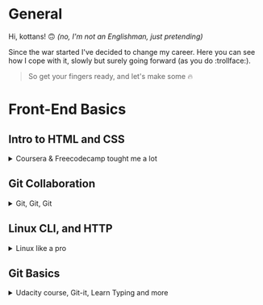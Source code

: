 # General
Hi, kottans! :upside_down_face: *(no, I'm not an Englishman, just pretending)*

Since the war started I've decided to change my careеr. Here you can see how I cope with it, slowly but surely going forward (as you do :trollface:). 
> So get your fingers ready, and let's make some :fire:

# Front-End Basics

## Intro to HTML and CSS
<details>
<summary>Coursera & Freecodecamp tought me a lot</summary>

### Coursera
Here I took [Intro to Web Development](https://www.coursera.org/learn/web-development) course. This was my first course on Front-End (*along with freecodecamp course*). So here I got the basics. Now I feel that need more practice and projects to learn how use all of this better.  
![Coursera_HTML](https://github.com/Neskazhuk/kottans-frontend/blob/main/task_html_css_intro/Coursera_HTML.png)
![Coursera_CSS](https://github.com/Neskazhuk/kottans-frontend/blob/main/task_html_css_intro/Coursera_CSS.png)
  
### Freecodecamp 
 
[Responsive Web Design](https://www.freecodecamp.org/learn/responsive-web-design/) this course tought me what is CSS Grid, Flexbox, Accessibiliti and other stuff. But I still need more time to get used to it. Ready to dive into practice!
  
![Codecamp_HTML](https://github.com/Neskazhuk/kottans-frontend/blob/main/task_html_css_intro/freecodecamp_HTML.jpg)
![Codecamp_CSS](https://github.com/Neskazhuk/kottans-frontend/blob/main/task_html_css_intro/freecodecamp_CSS.jpg)
![Codecamp_Flexbox](https://github.com/Neskazhuk/kottans-frontend/blob/main/task_html_css_intro/freecodecamp_Flexbox.jpg)
![Codecamp_Grid](https://github.com/Neskazhuk/kottans-frontend/blob/main/task_html_css_intro/freecodecamp_Grid.jpg)
![Codecamp_Accessibility](https://github.com/Neskazhuk/kottans-frontend/blob/main/task_html_css_intro/freecodecamp_Accessibility.jpg)
![Codecamp_Responsive](https://github.com/Neskazhuk/kottans-frontend/blob/main/task_html_css_intro/freecodecamp_Responsive.jpg)
![Codecamp_Applied_Design](https://github.com/Neskazhuk/kottans-frontend/blob/main/task_html_css_intro/freecodecamp_Applied_Design.jpg)
  
### Unsee
[Seems fun](https://cantunsee.space/). Recommend!
</details>

## Git Collaboration
<details>
<summary>Git, Git, Git</summary>

### 1. Udacity Git course done
![This is an image](https://github.com/Neskazhuk/kottans-frontend/blob/main/task_git_collaboration/Udacity%20Git%20course%20done.png)

### 2. Learngitbranching done as well

![This is an image](https://github.com/Neskazhuk/kottans-frontend/blob/main/task_git_collaboration/learnbranching1.png)

![This is an image](https://github.com/Neskazhuk/kottans-frontend/blob/main/task_git_collaboration/learnbranching2.png)

I finally understood that this site above is too much for me. 

Instead I liked [Brian Yu's video](https://www.youtube.com/watch?v=MJUJ4wbFm_A&ab_channel=CS50) (*you can also find it in additional materials*). He uses simple examples explaining how Git works. That's why it's so simple and clear. Plus it takes only 40 minutes. So that you don't need these huge courses - just watch this one video instead. 

![Video](https://user-images.githubusercontent.com/109435289/182037471-96f18834-e623-4e5e-8d92-a1fdf145c0aa.jpg)

Yet I highly recommend ['Oh, shit Git!'](https://ohshitgit.com/#magic-time-machine) website ! It's fun and useful.
</details>

## Linux CLI, and HTTP
<details><summary>Linux like a pro</summary>

**Frankly saying**, I don't understand why we dive in so deeply inside this. It seems to me that we can do the same in SourceTree with much more less effords. Hope I'll use all of this one time. 

I have already known some commands after working with Git Bush. So the first part of this course was quite easy for me. But the second one was hard. And hosetly it seemed to me simply unuseful. 

![This is an image](https://github.com/Neskazhuk/kottans-frontend/blob/main/task_linux_cli/linux_survival.png)

</details>

## Git Basics
<details><summary>Udacity course, Git-it, Learn Typing and more</summary> 

### 1. Udacity course on Git
Git wasn't easy. It took me much more time than I expected. But I'm not upset, cause it was really useful and not boring at all. I've created a lot of sticky notes to ease my suffering (guess I'll need them in the future). So you can use them too. 

![This is an image](https://github.com/Neskazhuk/kottans-frontend/blob/main/screenshots/Git%20Sticks.jpg)

### 2. Learngitbranching.js
Learngitbranching was really horrible for me. The app was meant to be simple. But actually is wasn't. Two points for its developers (and zero for me). 

![This is an image](https://github.com/Neskazhuk/kottans-frontend/blob/main/screenshots/learnbranching1.png)

### 3. Learn typing.js
I liked Typing Club website a lot, so I sticked there for some time. 

![This is an image](https://github.com/Neskazhuk/kottans-frontend/blob/main/screenshots/typing_club.png) 

### 4. Git-it
Git-it is my favourite tool to aquire Git. This is a simple guide for Git newcomers. Plus it's available in Ukrainian. 

![This is an image](https://github.com/Neskazhuk/kottans-frontend/blob/main/screenshots/Gi-it%20done.jpg)

### 5. Articles
[Git for 30 minutes](https://codeguida.com/post/453) was much more useful for me than the whole Learninbraching website. It was simple and not so messy. 
Another 5 points from me goes to [How to Cope with Negative Thoughts](https://guides.hexlet.io/learning/). Kind of motivation article which would be useful for everyone at the start of the long way to expertise.

So here is my advice - keep calm and get ready for new challenges!

![This is an image](https://www.dogalize.com/wp-content/uploads/2018/03/ceiling-cat.jpg)
</details>
